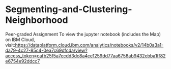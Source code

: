 # Segmenting-and-Clustering-Neighborhood
Peer-graded Assignment
To view the jupyter notebook (includes the Map) on IBM Cloud, visit:https://dataplatform.cloud.ibm.com/analytics/notebooks/v2/14b0a3a1-da79-4c27-85c4-0ea7c69dfcda/view?access_token=cafb25f5a7ecdd3dc8a4ce1259dd77aa6756ab9432ebba1ff82e6754e92ddcc7
